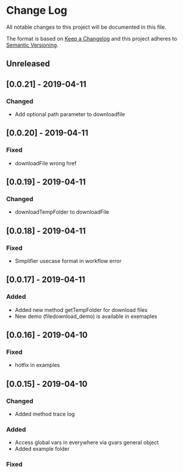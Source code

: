 # Change Log

All notable changes to this project will be documented in this file.

The format is based on [Keep a Changelog](http://keepachangelog.com/)
and this project adheres to [Semantic Versioning](http://semver.org/).

<!--
   PRs should document their user-visible changes (if any) in the
   Unreleased section, uncommenting the header as necessary.
-->

## Unreleased

<!-- ### Changed -->
<!-- ### Added -->
<!-- ### Removed -->

## [0.0.21] - 2019-04-11
### Changed
* Add optional path parameter to downloadfile

## [0.0.20] - 2019-04-11
### Fixed
* downloadFile wrong href

## [0.0.19] - 2019-04-11
### Changed
* downloadTempFolder to downloadFile

## [0.0.18] - 2019-04-11
### Fixed
* Simplifier usecase format in workflow error

## [0.0.17] - 2019-04-11
### Added
* Added new method getTempFolder for download files
* New demo (filedownload_demo) is available in exemaples

## [0.0.16] - 2019-04-10
### Fixed
* hotfix in examples

## [0.0.15] - 2019-04-10
### Changed
* Added method trace log
### Added
* Access global vars in everywhere via gvars general object
* Added example folder
### Fixed
